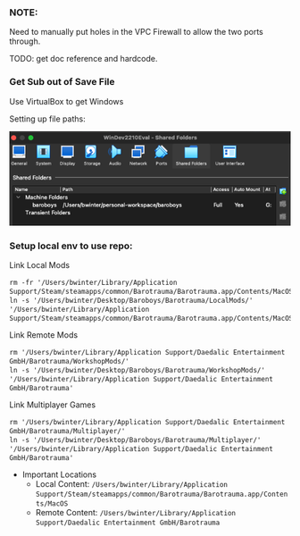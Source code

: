 ### NOTE:

Need to manually put holes in the VPC Firewall to allow the two ports through.

TODO: get doc reference and hardcode.

### Get Sub out of Save File

Use VirtualBox to get Windows

Setting up file paths:

![VirtualBox Disk Setup](../VirtualBox%20Disk%20Setup.png)

### Setup local env to use repo:

  Link Local Mods
  ```shell
  rm -fr '/Users/bwinter/Library/Application Support/Steam/steamapps/common/Barotrauma/Barotrauma.app/Contents/MacOS/LocalMods'
  ln -s '/Users/bwinter/Desktop/Baroboys/Barotrauma/LocalMods/' '/Users/bwinter/Library/Application Support/Steam/steamapps/common/Barotrauma/Barotrauma.app/Contents/MacOS'
  ```
  Link Remote Mods
  ```shell
  rm '/Users/bwinter/Library/Application Support/Daedalic Entertainment GmbH/Barotrauma/WorkshopMods/'
  ln -s '/Users/bwinter/Desktop/Baroboys/Barotrauma/WorkshopMods/' '/Users/bwinter/Library/Application Support/Daedalic Entertainment GmbH/Barotrauma'
  ```
  Link Multiplayer Games
  ```shell
  rm '/Users/bwinter/Library/Application Support/Daedalic Entertainment GmbH/Barotrauma/Multiplayer/'
  ln -s '/Users/bwinter/Desktop/Baroboys/Barotrauma/Multiplayer/' '/Users/bwinter/Library/Application Support/Daedalic Entertainment GmbH/Barotrauma'
  ```

- Important Locations
    - Local Content: `/Users/bwinter/Library/Application Support/Steam/steamapps/common/Barotrauma/Barotrauma.app/Contents/MacOS`
    - Remote Content: `/Users/bwinter/Library/Application Support/Daedalic Entertainment GmbH/Barotrauma`
